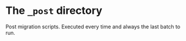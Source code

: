 # The `_post` directory
Post migration scripts. Executed every time and always the last batch to run.
